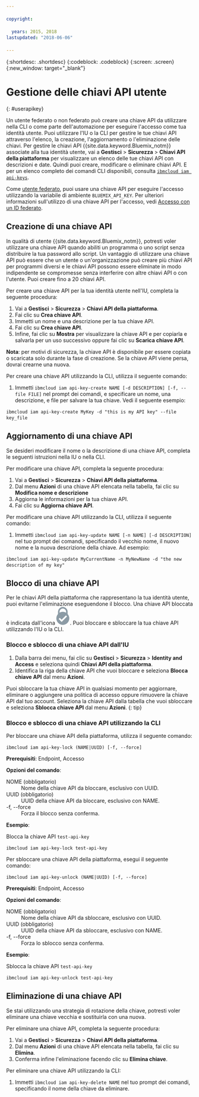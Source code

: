 ```yaml
---

copyright:

  years: 2015, 2018
lastupdated: "2018-06-06"

---
```


{:shortdesc: .shortdesc}
{:codeblock: .codeblock}
{:screen: .screen}
{:new_window: target="_blank"}

# Gestione delle chiavi API utente
{: #userapikey}

Un utente federato o non federato può creare una chiave API da utilizzare nella CLI o come parte dell'automazione per eseguire l'accesso come tua identità utente. Puoi utilizzare l'IU o la CLI per gestire le tue chiavi API attraverso l'elenco, la creazione, l'aggiornamento o l'eliminazione delle chiavi. Per gestire le chiavi API {{site.data.keyword.Bluemix_notm}} associate alla tua identità utente, vai a **Gestisci** &gt; **Sicurezza** &gt; **Chiavi API della piattaforma** per visualizzare un elenco delle tue chiavi API con descrizioni e date. Quindi puoi creare, modificare o eliminare chiavi API. E per un elenco completo dei comandi CLI disponibili, consulta [`ibmcloud iam api-keys`](/docs/cli/reference/ibmcloud/cli_api_policy.html#ibmcloud_iam_api_keys).

Come [utente federato](/docs/account/adminpublic.html#federatedid), puoi usare una chiave API per eseguire l'accesso utilizzando la variabile di ambiente `BLUEMIX_API_KEY`. Per ulteriori informazioni sull'utilizzo di una chiave API per l'accesso, vedi [Accesso con un ID federato](/docs/cli/login_federated_id.html#federated_id).

## Creazione di una chiave API

In qualità di utente {{site.data.keyword.Bluemix_notm}}, potresti voler utilizzare una chiave API quando abiliti un programma o uno script senza distribuire la tua password allo script. Un vantaggio di utilizzare una chiave API può essere che un utente o un'organizzazione può creare più chiavi API per programmi diversi e le chiavi API possono essere eliminate in modo indipendente se compromesse senza interferire con altre chiavi API o con l'utente. Puoi creare fino a 20 chiavi API.

Per creare una chiave API per la tua identità utente nell'IU, completa la seguente procedura:

1. Vai a **Gestisci** &gt; **Sicurezza** &gt; **Chiavi API della piattaforma**.
2. Fai clic su **Crea chiave API**.
3. Immetti un nome e una descrizione per la tua chiave API.
4. Fai clic su **Crea chiave API**.
5. Infine, fai clic su **Mostra** per visualizzare la chiave API e per copiarla e salvarla per un uso successivo oppure fai clic su **Scarica chiave API**.

**Nota**: per motivi di sicurezza, la chiave API è disponibile per essere copiata o scaricata solo durante la fase di creazione. Se la chiave API viene persa, dovrai crearne una nuova.

Per creare una chiave API utilizzando la CLI, utilizza il seguente comando:

1. Immetti `ibmcloud iam api-key-create NAME [-d DESCRIPTION] [-f, --file FILE]` nel prompt dei comandi, e specificare un nome, una descrizione, e file per salvare la tua chiave. Vedi il seguente esempio:

```
ibmcloud iam api-key-create MyKey -d "this is my API key" --file key_file
``` 


## Aggiornamento di una chiave API

Se desideri modificare il nome o la descrizione di una chiave API, completa le seguenti istruzioni nella IU o nella CLI.

Per modificare una chiave API, completa la seguente procedura:

1. Vai a **Gestisci** &gt; **Sicurezza** &gt; **Chiavi API della piattaforma**.
2. Dal menu **Azioni** di una chiave API elencata nella tabella, fai clic su **Modifica nome e descrizione** 
3. Aggiorna le informazioni per la tua chiave API.
4. Fai clic su **Aggiorna chiave API**.

Per modificare una chiave API utilizzando la CLI, utilizza il seguente comando:

1. Immetti `ibmcloud iam api-key-update NAME [-n NAME] [-d DESCRIPTION]` nel tuo prompt dei comandi, specificando il vecchio nome, il nuovo nome e la nuova descrizione della chiave. Ad esempio:

```
ibmcloud iam api-key-update MyCurrentName -n MyNewName -d "the new description of my key"
```

## Blocco di una chiave API

Per le chiavi API della piattaforma che rappresentano la tua identità utente, puoi evitarne l'eliminazione eseguendone il blocco. Una chiave API bloccata è indicata dall'icona ![Icona di bloccato](images/locked.svg "Bloccato"). Puoi bloccare e sbloccare la tua chiave API utilizzando l'IU o la CLI.

### Blocco e sblocco di una chiave API dall'IU

1. Dalla barra dei menu, fai clic su **Gestisci** &gt; **Sicurezza** &gt; **Identity and Access** e seleziona quindi **Chiavi API della piattaforma**.
2. Identifica la riga della chiave API che vuoi bloccare e seleziona **Blocca chiave API** dal menu **Azioni**.

Puoi sbloccare la tua chiave API in qualsiasi momento per aggiornare, eliminare o aggiungere una politica di accesso oppure rimuovere la chiave API dal tuo account. Seleziona la chiave API dalla tabella che vuoi sbloccare e seleziona **Sblocca chiave API** dal menu **Azioni**.
{: tip}

### Blocco e sblocco di una chiave API utilizzando la CLI

Per bloccare una chiave API della piattaforma, utilizza il seguente comando:

```
ibmcloud iam api-key-lock (NAME|UUID) [-f, --force]
```

<strong>Prerequisiti</strong>:  Endpoint, Accesso

<strong>Opzioni del comando</strong>:
<dl>
<dt>NOME (obbligatorio)</dt>
<dd>Nome della chiave API da bloccare, esclusivo con UUID.</dd>
<dt>UUID (obbligatorio)</dt>
<dd>UUID della chiave API da bloccare, esclusivo con NAME.</dd>
<dt>-f, --force</dt>
<dd>Forza il blocco senza conferma.</dd>
</dl>

<strong>Esempio</strong>:

Blocca la chiave API `test-api-key`

```
ibmcloud iam api-key-lock test-api-key
```

Per sbloccare una chiave API della piattaforma, esegui il seguente comando:

```
ibmcloud iam api-key-unlock (NAME|UUID) [-f, --force]
```

<strong>Prerequisiti</strong>:  Endpoint, Accesso

<strong>Opzioni del comando</strong>:
<dl>
<dt>NOME (obbligatorio)</dt>
<dd>Nome della chiave API da sbloccare, esclusivo con UUID.</dd>
<dt>UUID (obbligatorio)</dt>
<dd>UUID della chiave API da sbloccare, esclusivo con NAME.</dd>
<dt>-f, --force</dt>
<dd>Forza lo sblocco senza conferma.</dd>
</dl>

<strong>Esempio</strong>:

Sblocca la chiave API `test-api-key`

```
ibmcloud iam api-key-unlock test-api-key
```


## Eliminazione di una chiave API

Se stai utilizzando una strategia di rotazione della chiave, potresti voler eliminare una chiave vecchia e sostituirla con una nuova.

Per eliminare una chiave API, completa la seguente procedura: 

1. Vai a **Gestisci** &gt; **Sicurezza** &gt; **Chiavi API della piattaforma**.
2. Dal menu **Azioni** di una chiave API elencata nella tabella, fai clic su **Elimina**.
3. Conferma infine l'eliminazione facendo clic su **Elimina chiave**.

Per eliminare una chiave API utilizzando la CLI:
1. Immetti `ibmcloud iam api-key-delete NAME` nel tuo prompt dei comandi, specificando il nome della chiave da eliminare.
